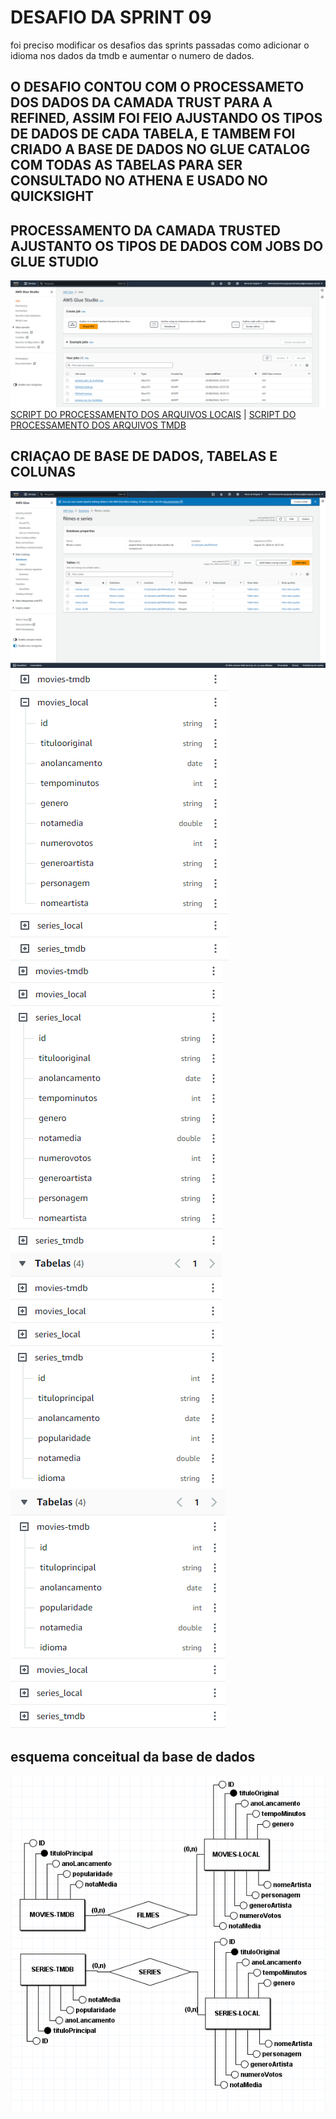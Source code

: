 # DESAFIO DA SPRINT 09

 foi preciso modificar os desafios das sprints passadas como adicionar o idioma nos dados da tmdb e aumentar o numero de dados.

## O DESAFIO CONTOU COM O PROCESSAMETO DOS DADOS DA CAMADA TRUST PARA A REFINED, ASSIM FOI FEIO AJUSTANDO OS TIPOS DE DADOS DE CADA TABELA, E TAMBEM FOI CRIADO A BASE DE DADOS NO GLUE CATALOG COM TODAS AS TABELAS PARA SER CONSULTADO NO ATHENA E USADO NO QUICKSIGHT

## PROCESSAMENTO DA CAMADA TRUSTED AJUSTANTO OS TIPOS DE DADOS COM JOBS DO GLUE STUDIO

![JOBS](/Sprint%209/Desafio/Evidencias/JOBS-GLUE-STUDIO.png)
[SCRIPT DO PROCESSAMENTO DOS ARQUIVOS LOCAIS](/Sprint%209/Desafio/Refined_local.py)
|
[SCRIPT DO PROCESSAMENTO DOS ARQUIVOS TMDB](/Sprint%209/Desafio/Refined_tmdb.py)

## CRIAÇAO DE BASE DE DADOS, TABELAS E COLUNAS

![TABELAS E BASE DE DADOS](/Sprint%209/Desafio/Evidencias/database-tables.png)
![COLUNAS DA TABELA LOCAL DE FILMES](/Sprint%209/Desafio/Evidencias/schemas-movies-local.png)
![COLUNAS DA TABELA LOCAL DE SERIES](/Sprint%209/Desafio/Evidencias/schemas-series-local.png)
![COLUNAS DA TABELA TMDB DE SERIES](/Sprint%209/Desafio/Evidencias/schemas.series-tmdb.png)
![COLUNAS DA TABELA TMDB DE FILMES](/Sprint%209/Desafio/Evidencias/schemas-movies-tmdb.png)

## esquema conceitual da base de dados

![esquema conceitual](/Sprint%209/Desafio/Evidencias/esquema-conceitual.png)
